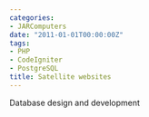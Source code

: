 ```yaml
---
categories:
- JARComputers
date: "2011-01-01T00:00:00Z"
tags:
- PHP
- CodeIgniter
- PostgreSQL
title: Satellite websites
---
```


Database design and development
